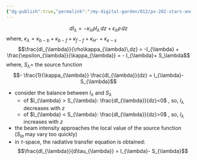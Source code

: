 ```yaml
---
{"dg-publish":true,"permalink":"/my-digital-garden/012/px-282-stars-and-the-solar-system/c-stellar-atmosphere/c2-14-stellar-atmospheres/px-282-c11a-the-radiative-transfer-equation/","created":"2024-11-25T10:50:32.000+00:00","updated":"2024-11-26T09:38:53.426+00:00"}
---
```


$$dI_{\lambda} = - \kappa_{\lambda}\rho I_{\lambda}\,dz + \epsilon_{\lambda}\rho \,dz$$
	where, $\kappa_{\lambda}= \kappa_{b-b} + \kappa_{b-f} + \kappa_{f-f} + \kappa_{H^{-}} + \kappa_{e-s}$
$$\frac{dI_{\lambda}}{\rho\kappa_{\lambda}\,dz} = -I_{\lambda} + \frac{\epsilon_{\lambda}}{\kappa_{\lambda}} = - I_{\lambda}+ S_\lambda$$
	where, $S_{\lambda}=$ the source function
$$- \frac{1}{\kappa_{\lambda}} \frac{dI_{\lambda}}{dz} = I_{\lambda}-S_{\lambda}$$
- consider the balance between $I_{\lambda}$ and $S_{\lambda}$
	- of $I_{\lambda} > S_{\lambda}: \frac{dI_{\lambda}}{dz}<0$ , so, $I_{\lambda}$ decreases with $z$
	- of $I_{\lambda} < S_{\lambda}: \frac{dI_{\lambda}}{dz}>0$ , so, $I_{\lambda}$ increases with $z$
- the beam intensity approaches the local value of the source function ($S_{la}$ may vary too quickly)
- in $\tau$-space, the radiative transfer equation is obtained: 
$$\frac{dI_{\lambda}}{d\tau_{\lambda}} = I_{\lambda}- S_{\lambda}$$

